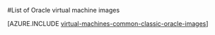 <properties
  pageTitle="List of Oracle VM images | Microsoft Azure"
  description="Get the list of Oracle images in the Azure Gallery and learn how to create an Oracle virtual machine."
  services="virtual-machines-windows"
  documentationCenter=""
  authors="rickstercdn"
  manager="timlt"
  editor=""
  tags="azure-service-management, azure-resource-manager"/>

<tags
	ms.service="virtual-machines-windows"
	ms.date="05/17/2016"
	wacn.date=""/>

#List of Oracle virtual machine images

[AZURE.INCLUDE [virtual-machines-common-classic-oracle-images](../includes/virtual-machines-common-classic-oracle-images.md)]
